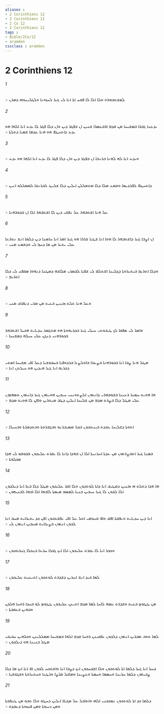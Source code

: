 ```yaml
---
aliases : 
- 2 Corinthiens 12
- 2 Corinthiens 12
- 2 Co 12
- 2 Corinthians 12
tags : 
- Bible/2Co/12
- araméen
cssclass : araméen
---
```


# 2 Corinthiens 12

###### 1
ܠܡܫܬܒܗܪܘ ܘܠܐ ܐܠܐ ܠܐ ܦܩܚ ܐܬܐ ܐܢܐ ܠܝ ܓܝܪ ܠܚܙܘܢܐ ܘܠܓܠܝܢܘܗܝ ܕܡܪܢ ܀
###### 2
ܝܕܥܢܐ ܓܒܪܐ ܒܡܫܝܚܐ ܡܢ ܩܕܡ ܐܪܒܥܤܪܐ ܫܢܝܢ ܐܢ ܒܦܓܪ ܕܝܢ ܘܐܢ ܕܠܐ ܦܓܪ ܠܐ ܝܕܥ ܐܢܐ ܐܠܗܐ ܗܘ ܝܕܥ ܕܐܬܚܛܦ ܗܘ ܗܢܐ ܥܕܡܐ ܫܡܝܐ ܕܬܠܬܐ ܀
###### 3
ܘܝܕܥ ܐܢܐ ܠܗ ܠܗܢܐ ܒܪܢܫܐ ܐܢ ܒܦܓܪ ܕܝܢ ܘܐܢ ܕܠܐ ܦܓܪ ܠܐ ܝܕܥ ܐܢܐ ܐܠܗܐ ܗܘ ܝܕܥ ܀
###### 4
ܕܐܬܚܛܦ ܠܦܪܕܝܤܐ ܘܫܡܥ ܡܠܐ ܕܠܐ ܡܬܡܠܠܢ ܐܝܠܝܢ ܕܠܐ ܫܠܝܛ ܠܒܪܢܫܐ ܠܡܡܠܠܘ ܐܢܝܢ ܀
###### 5
ܥܠ ܗܢܐ ܐܫܬܒܗܪ ܥܠ ܢܦܫܝ ܕܝܢ ܠܐ ܐܫܬܒܗܪ ܐܠܐ ܐܢ ܒܟܘܪܗܢܐ ܀
###### 6
ܐܢ ܐܨܒܐ ܓܝܪ ܕܐܫܬܒܗܪ ܠܐ ܗܘܐ ܐܢܐ ܫܛܝܐ ܫܪܪܐ ܗܘ ܓܝܪ ܐܡܪ ܐܢܐ ܚܐܤܢܐ ܕܝܢ ܕܠܡܐ ܐܢܫ ܢܬܪܥܐ ܥܠܝ ܝܬܝܪ ܡܢ ܡܐ ܕܚܙܐ ܠܝ ܘܕܫܡܥ ܡܢܝ ܀
###### 7
ܘܕܠܐ ܐܬܪܝܡ ܒܝܬܝܪܘܬܐ ܕܓܠܝܢܐ ܐܫܬܠܡ ܠܝ ܫܦܝܐ ܠܒܤܪܝ ܡܠܐܟܗ ܕܤܛܢܐ ܕܢܗܘܐ ܡܩܦܚ ܠܝ ܕܠܐ ܐܬܪܝܡ ܀
###### 8
ܘܥܠ ܗܢܐ ܬܠܬ ܙܒܢܝܢ ܒܥܝܬ ܡܢ ܡܪܝ ܕܢܦܪܩ ܡܢܝ ܀
###### 9
ܘܐܡܪ ܠܝ ܤܦܩܐ ܠܟ ܛܝܒܘܬܝ ܚܝܠܝ ܓܝܪ ܒܟܪܝܗܘܬܐ ܗܘ ܡܬܓܡܪ ܚܕܝܐܝܬ ܗܟܝܠ ܐܫܬܒܗܪ ܒܟܘܪܗܢܝ ܕܢܓܢ ܥܠܝ ܚܝܠܗ ܕܡܫܝܚܐ ܀
###### 10
ܡܛܠ ܗܢܐ ܨܒܐ ܐܢܐ ܒܟܘܪܗܢܐ ܒܨܥܪܐ ܒܐܘܠܨܢܐ ܒܪܕܘܦܝܐ ܒܚܒܘܫܝܐ ܕܥܠ ܐܦܝ ܡܫܝܚܐ ܐܡܬܝ ܕܟܪܝܗ ܐܢܐ ܓܝܪ ܗܝܕܝܢ ܗܘ ܚܝܠܬܢ ܐܢܐ ܀
###### 11
ܗܐ ܗܘܝܬ ܚܤܝܪ ܪܥܝܢܐ ܒܫܘܒܗܪܝ ܕܐܢܬܘܢ ܐܠܨܬܘܢܢܝ ܚܝܒܝܢ ܗܘܝܬܘܢ ܓܝܪ ܕܐܢܬܘܢ ܬܤܗܕܘܢ ܥܠܝ ܡܛܠ ܕܠܐ ܒܨܪܬ ܡܕܡ ܡܢ ܫܠܝܚܐ ܐܝܠܝܢ ܕܛܒ ܡܝܬܪܝܢ ܘܐܦܢ ܠܐ ܗܘܝܬ ܡܕܡ ܀
###### 12
ܐܬܘܬܐ ܕܫܠܝܚܐ ܥܒܕܬ ܒܝܢܬܟܘܢ ܒܟܠ ܡܤܝܒܪܢܘ ܘܒܓܒܪܘܬܐ ܘܒܬܕܡܪܬܐ ܘܒܚܝܠܐ ܀
###### 13
ܒܡܢܐ ܓܝܪ ܐܬܒܨܪܬܘܢ ܡܢ ܥܕܬܐ ܐܚܪܢܝܬܐ ܐܠܐ ܐܢ ܒܗܕܐ ܕܐܢܐ ܠܐ ܝܩܪܬ ܥܠܝܟܘܢ ܫܒܘܩܘ ܠܝ ܗܕܐ ܤܟܠܘܬܐ ܀
###### 14
ܗܐ ܗܕܐ ܕܬܠܬ ܗܝ ܙܒܢܝܢ ܕܡܛܝܒ ܐܢܐ ܕܐܬܐ ܠܘܬܟܘܢ ܘܠܐ ܐܩܪ ܥܠܝܟܘܢ ܡܛܠ ܕܠܐ ܒܥܐ ܐܢܐ ܕܝܠܟܘܢ ܐܠܐ ܠܟܘܢ ܠܐ ܓܝܪ ܚܝܒܝܢ ܒܢܝܐ ܠܡܤܡ ܤܝܡܬܐ ܠܐܒܗܐ ܐܠܐ ܐܒܗܐ ܠܒܢܝܗܘܢ ܀
###### 15
ܐܢܐ ܕܝܢ ܚܕܝܐܝܬ ܘܢܦܩܬܐ ܐܦܩ ܘܐܦ ܩܢܘܡܝ ܐܬܠ ܥܠ ܐܦܝ ܢܦܫܬܟܘܢ ܐܦܢ ܟܕ ܝܬܝܪܐܝܬ ܡܚܒ ܐܢܐ ܠܟܘܢ ܐܢܬܘܢ ܒܨܝܪܐܝܬ ܡܚܒܝܢ ܐܢܬܘܢ ܠܝ ܀
###### 16
ܘܟܒܪ ܐܢܐ ܠܐ ܝܩܪܬ ܥܠܝܟܘܢ ܐܠܐ ܐܝܟ ܓܒܪܐ ܚܪܥܐ ܒܢܟܠܐ ܓܢܒܬܟܘܢ ܀
###### 17
ܠܡܐ ܒܝܕ ܐܢܫ ܐܚܪܝܢ ܕܫܕܪܬ ܠܘܬܟܘܢ ܐܬܝܥܢܬ ܥܠܝܟܘܢ ܀
###### 18
ܡܢ ܛܛܘܤ ܒܥܝܬ ܘܫܕܪܬ ܥܡܗ ܠܐܚܐ ܠܡܐ ܡܕܡ ܐܬܝܥܢ ܥܠܝܟܘܢ ܛܛܘܤ ܠܘ ܒܚܕܐ ܪܘܚܐ ܗܠܟܢ ܘܒܗܝܢ ܒܥܩܒܬܐ ܀
###### 19
ܠܡܐ ܬܘܒ ܤܒܪܝܢ ܐܢܬܘܢ ܕܠܟܘܢ ܢܦܩܝܢܢ ܪܘܚܐ ܩܕܡ ܐܠܗܐ ܒܡܫܝܚܐ ܡܡܠܠܝܢܢ ܘܟܠܗܝܢ ܚܒܝܒܝ ܡܛܠ ܒܢܝܢܐ ܗܘ ܕܝܠܟܘܢ ܀
###### 20
ܕܚܠ ܐܢܐ ܓܝܪ ܕܠܡܐ ܐܬܐ ܠܘܬܟܘܢ ܘܠܐ ܐܫܟܚܟܘܢ ܐܝܟ ܕܨܒܐ ܐܢܐ ܘܐܫܬܟܚ ܠܟܘܢ ܐܦ ܐܢܐ ܐܝܟ ܡܐ ܕܠܐ ܨܒܝܬܘܢ ܕܠܡܐ ܚܪܝܢܐ ܘܚܤܡܐ ܘܚܡܬܐ ܘܥܨܝܢܐ ܘܡܐܟܠ ܩܪܨܐ ܘܪܛܢܐ ܘܚܬܝܪܘܬܐ ܘܫܓܘܫܝܐ ܀
###### 21
ܕܠܡܐ ܟܕ ܐܬܐ ܠܘܬܟܘܢ ܢܡܟܟܢܝ ܐܠܗܝ ܘܐܬܐܒܠ ܥܠ ܤܓܝܐܐ ܐܝܠܝܢ ܕܚܛܘ ܘܠܐ ܬܒܘ ܡܢ ܛܢܦܘܬܐ ܘܡܢ ܙܢܝܘܬܐ ܘܡܢ ܦܚܙܘܬܐ ܕܥܒܕܘ ܀
